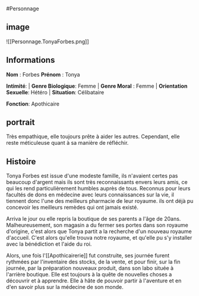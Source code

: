 #Personnage 
## image
![[Personnage.TonyaForbes.png]]

## Informations
**Nom** : Forbes
**Prénom** : Tonya

**Intimité**:
| **Genre Biologique**: Femme
| **Genre Moral** : Femme
| **Orientation Sexuelle**: Hétéro
| **Situation**: Célibataire

**Fonction**: Apothicaire

## portrait
Très empathique, elle toujours prête à aider les autres. Cependant, elle reste méticuleuse quant à sa manière de réfléchir.

## Histoire
Tonya Forbes est issue d'une modeste famille, ils n'avaient certes pas beaucoup d'argent mais ils sont très reconnaissants envers leurs amis, ce qui les rend particulièrement humbles auprès de tous. Reconnus pour leurs facultés de dons en médecine avec leurs connaissances sur la vie, il tiennent donc l'une des meilleurs pharmacie de leur royaume. ils ont déjà pu concevoir les meilleurs remèdes qui ont jamais existé. 

Arriva le jour ou elle repris la boutique de ses parents a l'âge de 20ans. Malheureusement, son magasin a du fermer ses portes dans son royaume d'origine, c'est alors que Tonya partit a la recherche d'un nouveau royaume d'accueil. C'est alors qu'elle trouva notre royaume, et qu'elle pu s'y installer avec la bénédiction et l'aide du roi.

Alors, une fois l'[[Apothicairerie]] fut construite, ses journée furent rythmées par l'inventaire des stocks, de la vente, et pour finir, sur la fin journée, par la préparation nouveaux produit, dans son labo située à l'arrière boutique. Elle est toujours à la quête de nouvelles choses a découvrir et à apprendre. Elle à hâte de pouvoir partir à l'aventure et en d'en savoir plus sur la médecine de son monde.